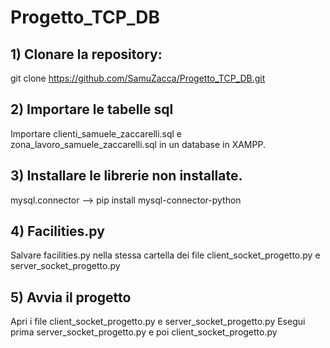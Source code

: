 # Progetto_TCP_DB

## 1) Clonare la repository:
git clone https://github.com/SamuZacca/Progetto_TCP_DB.git

## 2) Importare le tabelle sql
Importare clienti_samuele_zaccarelli.sql e zona_lavoro_samuele_zaccarelli.sql in un database in XAMPP.

## 3) Installare le librerie non installate.
mysql.connector --> pip install mysql-connector-python

## 4) Facilities.py 
Salvare facilities.py nella stessa cartella dei file client_socket_progetto.py e server_socket_progetto.py

## 5) Avvia il progetto
Apri i file client_socket_progetto.py e server_socket_progetto.py
Esegui prima server_socket_progetto.py e poi client_socket_progetto.py
